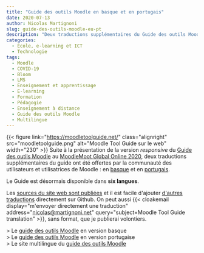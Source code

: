 ```yaml
---
title: "Guide des outils Moodle en basque et en portugais"
date: 2020-07-13
author: Nicolas Martignoni
slug: guide-des-outils-moodle-eu-pt
description: "Deux traductions supplémentaires du Guide des outils Moodle viennent d'être publiées : une version en __basque__ et en __portugais__ ont été offertes par la communauté des utilisateurs de Moodle. Il est ainsi désormais disponible en __six langues__."
categories:
  - École, e-learning et ICT
  - Technologie
tags:
  - Moodle
  - COVID-19
  - Bloom
  - LMS
  - Enseignement et apprentissage
  - E-learning
  - Formation
  - Pédagogie
  - Enseignement à distance
  - Guide des outils Moodle
  - Multilingue
---
```

{{< figure link="https://moodletoolguide.net/" class="alignright" src="moodletoolguide.png" alt="Moodle Tool Guide sur le web" width="230" >}}
Suite à la présentation de la version _responsive_ du [Guide des outils Moodle][guide] au [MoodleMoot Global Online 2020](https://youtu.be/7jnPSpYIzfc?t=35299), deux traductions supplémentaires du guide ont été offertes par la communauté des utilisateurs et utilisatrices de Moodle : en [basque][eu] et en [portugais][pt].

Le Guide est désormais disponible dans __six langues__.

Les [sources du site web sont publiées][sources] et il est facile d'ajouter [d'autres traductions][traductions] directement sur Github. On peut aussi {{< cloakemail display="m'envoyer directement une traduction" address="nicolas@martignoni.net" query="subject=Moodle Tool Guide translation" >}}, sans format, que je publierai volontiers.

&gt; Le [guide des outils Moodle][eu] en version basque<br />
&gt; Le [guide des outils Moodle][pt] en version portugaise<br />
&gt; Le site multilingue du [guide des outils Moodle][guide]

  [eu]: https://moodletoolguide.net/eu/
  [pt]: https://moodletoolguide.net/pt-pt/
  [guide]: https://moodletoolguide.net/
  [sources]: https://github.com/martignoni/moodle-tool-guide
  [traductions]: https://github.com/martignoni/moodle-tool-guide/tree/master/data/toolguide

<!--more-->
